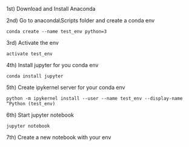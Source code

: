1st) Download and Install Anaconda

2nd) Go to anaconda\Scripts folder and create a conda env

	conda create --name test_env python=3

3rd) Activate the env

	activate test_env

4th) Install jupyter for you conda env

	conda install jupyter

5th) Create ipykernel server for your conda env

	python -m ipykernel install --user --name test_env --display-name “Python (test_env)

6th) Start jupyter notebook

	jupyter notebook

7th) Create a new notebook with your env
